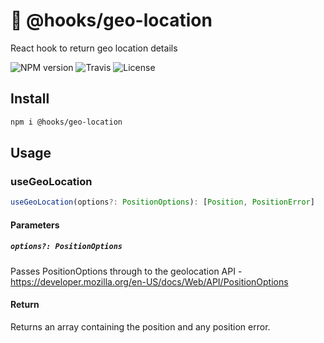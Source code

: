 # 🎒 @hooks/geo-location

React hook to return geo location details

![NPM version](https://img.shields.io/npm/v/@hooks/geo-location?style=flat-square)
![Travis](https://img.shields.io/travis/com/simmo/hooks?style=flat-square)
![License](https://img.shields.io/npm/l/@hooks/geo-location?style=flat-square)

## Install

```bash
npm i @hooks/geo-location
```

## Usage

### useGeoLocation

```ts
useGeoLocation(options?: PositionOptions): [Position, PositionError]
```

#### Parameters

##### `options?: PositionOptions`

Passes PositionOptions through to the geolocation API - https://developer.mozilla.org/en-US/docs/Web/API/PositionOptions

#### Return

Returns an array containing the position and any position error.

